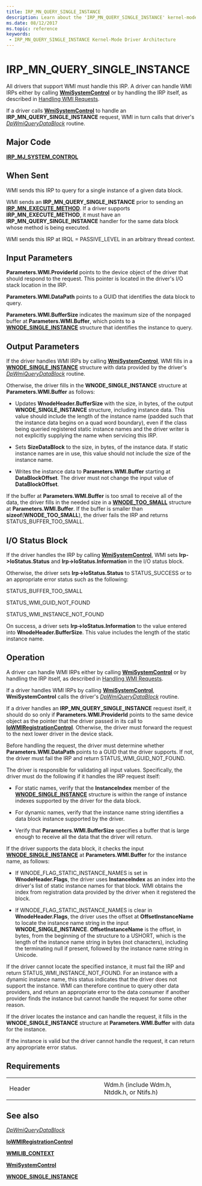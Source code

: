 ```yaml
---
title: IRP_MN_QUERY_SINGLE_INSTANCE
description: Learn about the 'IRP_MN_QUERY_SINGLE_INSTANCE' kernel-mode driver architecture. All drivers that support WMI must handle this IRP.
ms.date: 08/12/2017
ms.topic: reference
keywords:
 - IRP_MN_QUERY_SINGLE_INSTANCE Kernel-Mode Driver Architecture
---
```


# IRP\_MN\_QUERY\_SINGLE\_INSTANCE


All drivers that support WMI must handle this IRP. A driver can handle WMI IRPs either by calling [**WmiSystemControl**](/windows-hardware/drivers/ddi/wmilib/nf-wmilib-wmisystemcontrol) or by handling the IRP itself, as described in [Handling WMI Requests](./handling-wmi-requests.md).

If a driver calls [**WmiSystemControl**](/windows-hardware/drivers/ddi/wmilib/nf-wmilib-wmisystemcontrol) to handle an **IRP\_MN\_QUERY\_SINGLE\_INSTANCE** request, WMI in turn calls that driver's [*DpWmiQueryDataBlock*](/windows-hardware/drivers/ddi/wmilib/nc-wmilib-wmi_query_datablock_callback) routine.

## Major Code

[**IRP\_MJ\_SYSTEM\_CONTROL**](irp-mj-system-control.md)

## When Sent

WMI sends this IRP to query for a single instance of a given data block.

WMI sends an **IRP\_MN\_QUERY\_SINGLE\_INSTANCE** prior to sending an [**IRP\_MN\_EXECUTE\_METHOD**](irp-mn-execute-method.md). If a driver supports **IRP\_MN\_EXECUTE\_METHOD**, it must have an **IRP\_MN\_QUERY\_SINGLE\_INSTANCE** handler for the same data block whose method is being executed.

WMI sends this IRP at IRQL = PASSIVE\_LEVEL in an arbitrary thread context.

## Input Parameters


**Parameters.WMI.ProviderId** points to the device object of the driver that should respond to the request. This pointer is located in the driver's I/O stack location in the IRP.

**Parameters.WMI.DataPath** points to a GUID that identifies the data block to query.

**Parameters.WMI.BufferSize** indicates the maximum size of the nonpaged buffer at **Parameters.WMI.Buffer**, which points to a [**WNODE\_SINGLE\_INSTANCE**](/windows-hardware/drivers/ddi/wmistr/ns-wmistr-tagwnode_single_instance) structure that identifies the instance to query.

## Output Parameters


If the driver handles WMI IRPs by calling [**WmiSystemControl**](/windows-hardware/drivers/ddi/wmilib/nf-wmilib-wmisystemcontrol), WMI fills in a [**WNODE\_SINGLE\_INSTANCE**](/windows-hardware/drivers/ddi/wmistr/ns-wmistr-tagwnode_single_instance) structure with data provided by the driver's [*DpWmiQueryDataBlock*](/windows-hardware/drivers/ddi/wmilib/nc-wmilib-wmi_query_datablock_callback) routine.

Otherwise, the driver fills in the **WNODE\_SINGLE\_INSTANCE** structure at **Parameters.WMI.Buffer** as follows:

-   Updates **WnodeHeader.BufferSize** with the size, in bytes, of the output **WNODE\_SINGLE\_INSTANCE** structure, including instance data. This value should include the length of the instance name (padded such that the instance data begins on a quad word boundary), even if the class being queried registered static instance names and the driver writer is not explicitly supplying the name when servicing this IRP.

-   Sets **SizeDataBlock** to the size, in bytes, of the instance data. If static instance names are in use, this value should not include the size of the instance name.

-   Writes the instance data to **Parameters.WMI.Buffer** starting at **DataBlockOffset**. The driver must not change the input value of **DataBlockOffset**.

If the buffer at **Parameters.WMI.Buffer** is too small to receive all of the data, the driver fills in the needed size in a [**WNODE\_TOO\_SMALL**](/windows-hardware/drivers/ddi/wmistr/ns-wmistr-tagwnode_too_small) structure at **Parameters.WMI.Buffer**. If the buffer is smaller than **sizeof**(**WNODE\_TOO\_SMALL**), the driver fails the IRP and returns STATUS\_BUFFER\_TOO\_SMALL.

## I/O Status Block


If the driver handles the IRP by calling [**WmiSystemControl**](/windows-hardware/drivers/ddi/wmilib/nf-wmilib-wmisystemcontrol), WMI sets **Irp-&gt;IoStatus.Status** and **Irp-&gt;IoStatus.Information** in the I/O status block.

Otherwise, the driver sets **Irp-&gt;IoStatus.Status** to STATUS\_SUCCESS or to an appropriate error status such as the following:

STATUS\_BUFFER\_TOO\_SMALL

STATUS\_WMI\_GUID\_NOT\_FOUND

STATUS\_WMI\_INSTANCE\_NOT\_FOUND

On success, a driver sets **Irp-&gt;IoStatus.Information** to the value entered into **WnodeHeader.BufferSize**. This value includes the length of the static instance name.

## Operation

A driver can handle WMI IRPs either by calling [**WmiSystemControl**](/windows-hardware/drivers/ddi/wmilib/nf-wmilib-wmisystemcontrol) or by handling the IRP itself, as described in [Handling WMI Requests](./handling-wmi-requests.md).

If a driver handles WMI IRPs by calling [**WmiSystemControl**](/windows-hardware/drivers/ddi/wmilib/nf-wmilib-wmisystemcontrol), **WmiSystemControl** calls the driver's [*DpWmiQueryDataBlock*](/windows-hardware/drivers/ddi/wmilib/nc-wmilib-wmi_query_datablock_callback) routine.

If a driver handles an **IRP\_MN\_QUERY\_SINGLE\_INSTANCE** request itself, it should do so only if **Parameters.WMI.ProviderId** points to the same device object as the pointer that the driver passed in its call to [**IoWMIRegistrationControl**](/windows-hardware/drivers/ddi/wdm/nf-wdm-iowmiregistrationcontrol). Otherwise, the driver must forward the request to the next lower driver in the device stack.

Before handling the request, the driver must determine whether **Parameters.WMI.DataPath** points to a GUID that the driver supports. If not, the driver must fail the IRP and return STATUS\_WMI\_GUID\_NOT\_FOUND.

The driver is responsible for validating all input values. Specifically, the driver must do the following if it handles the IRP request itself:

-   For static names, verify that the **InstanceIndex** member of the [**WNODE\_SINGLE\_INSTANCE**](/windows-hardware/drivers/ddi/wmistr/ns-wmistr-tagwnode_single_instance) structure is within the range of instance indexes supported by the driver for the data block.

-   For dynamic names, verify that the instance name string identifies a data block instance supported by the driver.

-   Verify that **Parameters.WMI.BufferSize** specifies a buffer that is large enough to receive all the data that the driver will return.

If the driver supports the data block, it checks the input [**WNODE\_SINGLE\_INSTANCE**](/windows-hardware/drivers/ddi/wmistr/ns-wmistr-tagwnode_single_instance) at **Parameters.WMI.Buffer** for the instance name, as follows:

-   If WNODE\_FLAG\_STATIC\_INSTANCE\_NAMES is set in **WnodeHeader.Flags**, the driver uses **InstanceIndex** as an index into the driver's list of static instance names for that block. WMI obtains the index from registration data provided by the driver when it registered the block.

-   If WNODE\_FLAG\_STATIC\_INSTANCE\_NAMES is clear in **WnodeHeader.Flags**, the driver uses the offset at **OffsetInstanceName** to locate the instance name string in the input **WNODE\_SINGLE\_INSTANCE**. **OffsetInstanceName** is the offset, in bytes, from the beginning of the structure to a USHORT, which is the length of the instance name string in bytes (not characters), including the terminating null if present, followed by the instance name string in Unicode.

If the driver cannot locate the specified instance, it must fail the IRP and return STATUS\_WMI\_INSTANCE\_NOT\_FOUND. For an instance with a dynamic instance name, this status indicates that the driver does not support the instance. WMI can therefore continue to query other data providers, and return an appropriate error to the data consumer if another provider finds the instance but cannot handle the request for some other reason.

If the driver locates the instance and can handle the request, it fills in the **WNODE\_SINGLE\_INSTANCE** structure at **Parameters.WMI.Buffer** with data for the instance.

If the instance is valid but the driver cannot handle the request, it can return any appropriate error status.

## Requirements

<table>
<colgroup>
<col width="50%" />
<col width="50%" />
</colgroup>
<tbody>
<tr class="odd">
<td><p>Header</p></td>
<td>Wdm.h (include Wdm.h, Ntddk.h, or Ntifs.h)</td>
</tr>
</tbody>
</table>

## See also


[*DpWmiQueryDataBlock*](/windows-hardware/drivers/ddi/wmilib/nc-wmilib-wmi_query_datablock_callback)

[**IoWMIRegistrationControl**](/windows-hardware/drivers/ddi/wdm/nf-wdm-iowmiregistrationcontrol)

[**WMILIB\_CONTEXT**](/windows-hardware/drivers/ddi/wmilib/ns-wmilib-_wmilib_context)

[**WmiSystemControl**](/windows-hardware/drivers/ddi/wmilib/nf-wmilib-wmisystemcontrol)

[**WNODE\_SINGLE\_INSTANCE**](/windows-hardware/drivers/ddi/wmistr/ns-wmistr-tagwnode_single_instance)

 

